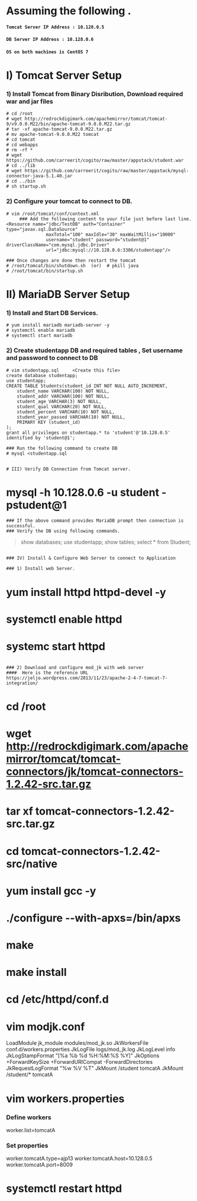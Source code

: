 # Assuming the following .

#### `Tomcat Server IP Address : 10.128.0.5`
#### `DB Server IP Address : 10.128.0.6`
#### `OS on both machines is CentOS 7`


# I) Tomcat Server Setup

### 1) Install Tomcat from Binary Disribution, Download required war and jar files
```
# cd /root
# wget http://redrockdigimark.com/apachemirror/tomcat/tomcat-9/v9.0.0.M22/bin/apache-tomcat-9.0.0.M22.tar.gz
# tar -xf apache-tomcat-9.0.0.M22.tar.gz
# mv apache-tomcat-9.0.0.M22 tomcat
# cd tomcat
# cd webapps
# rm -rf *
# wget https://github.com/carreerit/cogito/raw/master/appstack/student.war
# cd ../lib
# wget https://github.com/carreerit/cogito/raw/master/appstack/mysql-connector-java-5.1.40.jar
# cd ../bin
# sh startup.sh
```

### 2) Configure your tomcat to connect to DB.
```
# vim /root/tomcat/conf/context.xml
     ### Add the following content to your file just before last line.
<Resource name="jdbc/TestDB" auth="Container" type="javax.sql.DataSource"
               maxTotal="100" maxIdle="30" maxWaitMillis="10000"
               username="student" password="student@1" driverClassName="com.mysql.jdbc.Driver"
               url="jdbc:mysql://10.128.0.6:3306/studentapp"/>

### Once changes are done then restart the tomcat
# /root/tomcat/bin/shutdown.sh  (or)  # pkill java
# /root/tomcat/bin/startup.sh
```


# II) MariaDB Server Setup

### 1) Install and Start DB Services.
```
# yum install mariadb mariadb-server -y
# systemctl enable mariadb
# systemctl start mariadb
```

### 2) Create studentapp DB and required tables , Set username and password to connect to DB
```
# vim studentapp.sql     <Create this file>
create database studentapp;
use studentapp;
CREATE TABLE Students(student_id INT NOT NULL AUTO_INCREMENT,
	student_name VARCHAR(100) NOT NULL,
    student_addr VARCHAR(100) NOT NULL,
	student_age VARCHAR(3) NOT NULL,
	student_qual VARCHAR(20) NOT NULL,
	student_percent VARCHAR(10) NOT NULL,
	student_year_passed VARCHAR(10) NOT NULL,
	PRIMARY KEY (student_id)
);
grant all privileges on studentapp.* to 'student'@'10.128.0.5' identified by 'student@1';

### Run the following command to create DB
# mysql <studentapp.sql


# III) Verify DB Connection from Tomcat server.

```
# mysql -h 10.128.0.6 -u student -pstudent@1
```
### If the above command provides MariaDB prompt then connection is successful.
### Verify the DB using following commands.
```
> show databases;
> use studentapp;
> show tables;
> select * from Student;
```

### IV) Install & Configure Web Server to connect to Application

### 1) Install web Server.
```
# yum install httpd httpd-devel -y
# systemctl enable httpd
# systemc start httpd
```

### 2) Download and configure mod_jk with web server
####  Here is the reference URL https://jeljo.wordpress.com/2013/11/23/apache-2-4-7-tomcat-7-integration/

```
# cd /root
# wget http://redrockdigimark.com/apachemirror/tomcat/tomcat-connectors/jk/tomcat-connectors-1.2.42-src.tar.gz
# tar xf tomcat-connectors-1.2.42-src.tar.gz
# cd tomcat-connectors-1.2.42-src/native
# yum install gcc -y
# ./configure --with-apxs=/bin/apxs
# make
# make install
# cd /etc/httpd/conf.d
# vim modjk.conf
LoadModule jk_module modules/mod_jk.so
JkWorkersFile conf.d/workers.properties
JkLogFile logs/mod_jk.log
JkLogLevel info
JkLogStampFormat "[%a %b %d %H:%M:%S %Y]"
JkOptions +ForwardKeySize +ForwardURICompat -ForwardDirectories
JkRequestLogFormat "%w %V %T"
JkMount /student tomcatA
JkMount /student/* tomcatA

# vim workers.properties

### Define workers
worker.list=tomcatA
### Set properties
worker.tomcatA.type=ajp13
worker.tomcatA.host=10.128.0.5
worker.tomcatA.port=8009

# systemctl restart httpd

```

